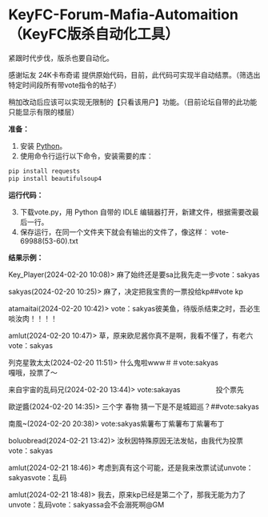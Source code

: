 # KeyFC-Forum-Mafia-Automaition（KeyFC版杀自动化工具）

紧跟时代步伐，版杀也要自动化。

感谢坛友 24K卡布奇诺 提供原始代码，目前，此代码可实现半自动结票。（筛选出特定时间段所有带vote指令的帖子）

稍加改动后应该可以实现无限制的【只看该用户】功能。（目前论坛自带的此功能只能显示有限的楼层）

**准备：**

1. 安装 [Python](https://www.python.org/downloads/)。
2. 使用命令行运行以下命令，安装需要的库：
```bash
pip install requests
pip install beautifulsoup4
```


**运行代码：**

3. 下载vote.py，用 Python 自带的 IDLE 编辑器打开，新建文件，根据需要改最后一行。
4. 保存运行，在同一个文件夹下就会有输出的文件了，像这样：
vote-69988(53-60).txt

**结果示例：**

Key_Player(2024-02-20 10:08)> 麻了始终还是要sa比我先走一步vote：sakyas

sakyas(2024-02-20 10:25)> 麻了，决定把我宝贵的一票投给kp##vote kp

atamaitai(2024-02-20 10:42)> vote：sakyas彼美鱼，待版杀结束之时，吾必生啖汝肉！！！！

amlut(2024-02-20 10:47)> 草，原来欧尼酱你真不是啊，我看不懂了，有老六vote：sakyas

列克星敦太太(2024-02-20 11:51)> 什么鬼啦www＃＃vote:sakyas                      嘎哦，投票了～

来自宇宙的乱码兄(2024-02-20 13:44)> vote:sakayas                  投个票先

歐逆醬(2024-02-20 14:35)> 三个字 春物 猜一下是不是城廻巡？##vote:sakyas

南風~(2024-02-20 20:38)> vote:sakyas紫薯布丁紫薯布丁紫薯布丁

boluobread(2024-02-21 13:42)> 汝秋因特殊原因无法发帖，由我代为投票vote：sakyas

amlut(2024-02-21 18:46)> 考虑到真有这个可能，还是我来改票试试unvote：sakyasvote：乱码

amlut(2024-02-21 18:48)> 我去，原来kp已经是第二个了，那我无能为力了unvote：乱码vote：sakyassa会不会溺死啊@GM

